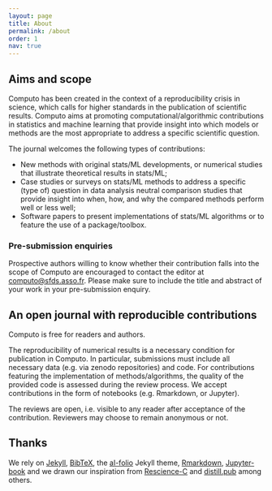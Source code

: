 ```yaml
---
layout: page
title: About
permalink: /about
order: 1
nav: true
---
```


## Aims and scope

Computo has been created in the context of a reproducibility crisis in
science, which calls for higher standards in the publication of
scientific results. Computo aims at promoting
computational/algorithmic contributions in statistics and machine
learning that provide insight into which models or methods are the
most appropriate to address a specific scientific question.

The journal welcomes the following types of contributions:

- New methods with original stats/ML developments, or numerical
  studies that illustrate theoretical results in stats/ML;
- Case studies or surveys on stats/ML methods to address a specific
(type of) question in data analysis neutral comparison studies that
provide insight into when, how, and why the compared methods perform
well or less well;
- Software papers to present implementations of stats/ML algorithms or
  to feature the use of a package/toolbox.

### Pre-submission enquiries

Prospective authors willing to know whether their contribution falls into the scope of Computo are encouraged to contact the editor at computo@sfds.asso.fr. Please make sure to include the title and abstract of your work in your pre-submission enquiry.

## An open journal with reproducible contributions

Computo is free for readers and authors.

The reproducibility of numerical results is a necessary condition for
publication in Computo. In particular, submissions must include all
necessary data (e.g. via zenodo repositories) and code.  For
contributions featuring the implementation of methods/algorithms, the
quality of the provided code is assessed during the review process.
We accept contributions in the form of notebooks (e.g. Rmarkdown, or
Jupyter).

The reviews are open, i.e. visible to any reader after acceptance of
the contribution. Reviewers may choose to remain anonymous or not.

## Thanks

We rely on [Jekyll](https://jekyllrb.com/),
[BibTeX](http://www.bibtex.org/), the
[aI-folio](https://github.com/alshedivat/al-folio) Jekyll theme,
[Rmarkdown](https://rmarkdown.rstudio.com/),
[Jupyter-book](https://jupyterbook.org/) and we drawn our inspiration
from [Rescience-C](https://rescience.github.io/) and
[distill.pub](https://distill.pub/) among others.
